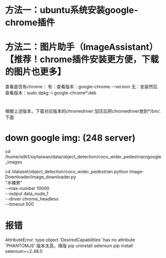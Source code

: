 # 方法一：ubuntu系统安装google-chrome插件
# 方法二：图片助手（ImageAssistant）【推荐！chrome插件安装更方便，下载的图片也更多】
查看是否有chrome：
有：查看版本：google-chrome --version
无：安装然后查看版本：sudo dpkg -i google-chrome*.deb

# 
根据上述版本，下载对应版本的chromedriver
加压后把chromedriver放到*/bin/.下面


# down google img: (248 server)
cd /home/sdb1/xq/taiwan/data/object_detection/coco_wider_pedestrian/google_images

cd /dataset/object_detection/coco_wider_pedestrian
python Image-Downloader/image_downloader.py \
"半裸男" \
--max-number 10000 \
--output data_nude_1 \
--driver chrome_headless \
--timeout 500


# 报错
AttributeError: type object 'DesiredCapabilities' has no attribute 'PHANTOMJS'
版本太高，降版
pip uninstall selenium
pip install selenium==2.48.0